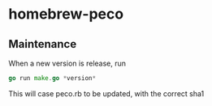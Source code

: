 homebrew-peco
=============

## Maintenance

When a new version is release, run

```go
go run make.go *version*
```

This will case peco.rb to be updated, with the correct sha1
